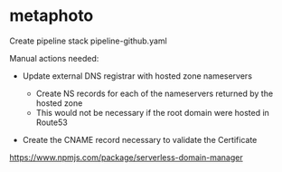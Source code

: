 # metaphoto

Create pipeline stack pipeline-github.yaml

Manual actions needed:
 - Update external DNS registrar with hosted zone nameservers
    - Create NS records for each of the nameservers returned by the hosted zone
    - This would not be necessary if the root domain were hosted in Route53

- Create the CNAME record necessary to validate the Certificate

https://www.npmjs.com/package/serverless-domain-manager
